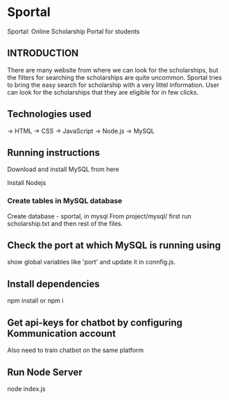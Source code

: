 <h1>Sportal</h1>
 Sportal: Online Scholarship Portal for students

<h2> INTRODUCTION</h2>
There are many website from where we can look for the scholarships, but the filters for searching the scholarships are quite uncommon. Sportal tries to bring the easy search for scholarship with a very littel information. User can look for the scholarships that they are eligible for in few clicks.

<h2>Technologies used</h2>
-> HTML
-> CSS
-> JavaScript
-> Node.js
-> MySQL

<h2>Running instructions</h2>
Download and install MySQL from here

Install Nodejs

<h3>Create tables in MySQL database</h3>
Create database - sportal, in mysql
From project/mysql/ first run scholarship.txt and then rest of the files.


<h2>Check the port at which MySQL is running using</h2>
show global variables like 'port' and update it in connfig.js.

<h2>Install dependencies</h2>
npm install or npm i 

<h2>Get api-keys for chatbot by configuring Kommunication account</h2>
Also need to train chatbot on the same platform


<h2>Run Node Server</h2>
node index.js

